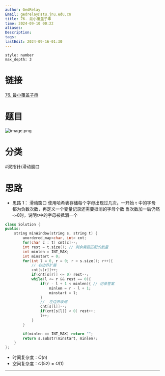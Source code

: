 ```yaml
---
author: GedRelay
Email: gedrelay@stu.jnu.edu.cn
title: 76. 最小覆盖子串
time: 2024-09-10 00:22
aliases: 
Description: 
tags: 
lastEdit: 2024-09-16-01:30
---
```


```toc
style: number
max_depth: 3
```

# 链接
[76. 最小覆盖子串](https://leetcode.cn/problems/minimum-window-substring/) 

# 题目
![image.png](https://ged-pic-bed.oss-cn-guangzhou.aliyuncs.com/img/202409100022707.png)


# 分类
#双指针/滑动窗口

# 思路
- 思路 1：
滑动窗口
使用哈希表存储每个字母出现过几次，一开始 `t` 中的字母都为负数次数，再定义一个变量记录还需要抵消的字母个数
当次数加一后仍然`<=`0时，说明`t`中的字母被抵消一个


```cpp
class Solution {
public:
    string minWindow(string s, string t) {
        unordered_map<char, int> cnt;
        for(char c : t) cnt[c]--;
        int rest = t.size(); // 剩余需要匹配的数量
        int minlen = INT_MAX;
        int minstart = 0;
        for(int l = 0, r = 0; r < s.size(); r++){
            // 右边界扩展
            cnt[s[r]]++;
            if(cnt[s[r]] <= 0) rest--;
            while(l <= r && rest == 0){
                if(r - l + 1 < minlen){ // 记录答案
                    minlen = r - l + 1;
                    minstart = l;
                }
                //  左边界收缩
                cnt[s[l]]--;
                if(cnt[s[l]] < 0) rest++;
                l++;
            }
        }

        if(minlen == INT_MAX) return "";
        return s.substr(minstart, minlen);
    }
};
```


- 时间复杂度：${O\left( n \right)  }$ 
- 空间复杂度：${O\left( 52 \right) =O\left( 1 \right)  }$ 


---

